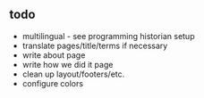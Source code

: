 
## todo

* multilingual - see programming historian setup
* translate pages/title/terms if necessary
* write about page
* write how we did it page
* clean up layout/footers/etc.
* configure colors